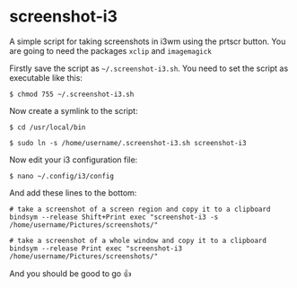 # screenshot-i3
A simple script for taking screenshots in i3wm using the prtscr button. You are going to need the packages `xclip` and `imagemagick`

Firstly save the script as `~/.screenshot-i3.sh`. You need to set the script as executable like this:

    $ chmod 755 ~/.screenshot-i3.sh
  
Now create a symlink to the script:

    $ cd /usr/local/bin
    
<!-- asdf -->

    $ sudo ln -s /home/username/.screenshot-i3.sh screenshot-i3  

Now edit your i3 configuration file:

    $ nano ~/.config/i3/config

And add these lines to the bottom:

    # take a screenshot of a screen region and copy it to a clipboard
    bindsym --release Shift+Print exec "screenshot-i3 -s /home/username/Pictures/screenshots/"

    # take a screenshot of a whole window and copy it to a clipboard
    bindsym --release Print exec "screenshot-i3 /home/username/Pictures/screenshots/"
    
And you should be good to go 👍
